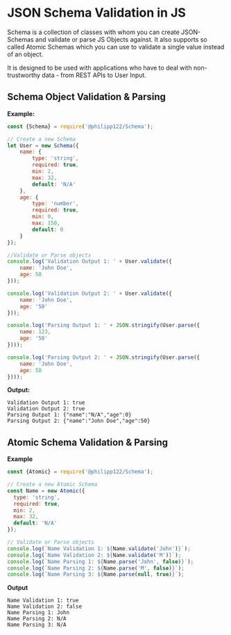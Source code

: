 # JSON Schema Validation in JS  

Schema is a collection of classes with whom you can create JSON-Schemas and validate or parse JS Objects against. It also supports so called Atomic Schemas which you can use to validate a single value instead of an object.  
  
It is designed to be used with applications who have to deal with non-trustworthy data - from REST APIs to User Input.  

## Schema Object Validation & Parsing
**Example:**  
```js
const {Schema} = require('@philipp122/Schema');  

// Create a new Schema
let User = new Schema({
    name: {
        type: 'string',
        required: true,
        min: 2,
        max: 32,
        default: 'N/A'
    },
    age: {
        type: 'number',
        required: true,
        min: 0,
        max: 150,
        default: 0
    }
}); 

//Validate or Parse objects
console.log('Validation Output 1: ' + User.validate({
    name: 'John Doe',
    age: 50
}));

console.log('Validation Output 2: ' + User.validate({
    name: 'John Doe',
    age: '50'
}));

console.log('Parsing Output 1: ' + JSON.stringify(User.parse({
    name: 123,
    age: '50'
})));

console.log('Parsing Output 2: ' + JSON.stringify(User.parse({
    name: 'John Doe',
    age: 50
})));
```  
**Output:**  
```  
Validation Output 1: true
Validation Output 2: true
Parsing Output 1: {"name":"N/A","age":0}
Parsing Output 2: {"name":"John Doe","age":50}
```

## Atomic Schema Validation & Parsing
**Example**
```js
const {Atomic} = require('@philipp122/Schema');

// Create a new Atomic Schema
const Name = new Atomic({
  type: 'string',
  required: true,
  min: 2,
  max: 32,
  default: 'N/A'
});

// Validate or Parse objects
console.log(`Name Validation 1: ${Name.validate('John')}`);
console.log(`Name Validation 2: ${Name.validate('M')}`);
console.log(`Name Parsing 1: ${Name.parse('John', false)}`);
console.log(`Name Parsing 2: ${Name.parse('M', false)}`);
console.log(`Name Parsing 3: ${Name.parse(null, true)}`);
```
**Output**
```
Name Validation 1: true
Name Validation 2: false
Name Parsing 1: John
Name Parsing 2: N/A
Name Parsing 3: N/A
```